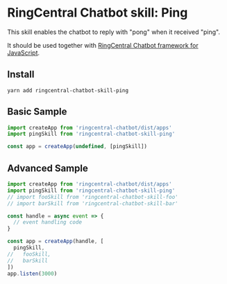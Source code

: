 # RingCentral Chatbot skill: Ping

This skill enables the chatbot to reply with "pong" when it received "ping".

It should be used together with [RingCentral Chatbot framework for JavaScript](https://github.com/ringcentral/ringcentral-chatbot-js).


## Install

```
yarn add ringcentral-chatbot-skill-ping
```


## Basic Sample

```js
import createApp from 'ringcentral-chatbot/dist/apps'
import pingSkill from 'ringcentral-chatbot-skill-ping'

const app = createApp(undefined, [pingSkill])
```


## Advanced Sample

```js
import createApp from 'ringcentral-chatbot/dist/apps'
import pingSkill from 'ringcentral-chatbot-skill-ping'
// import fooSkill from 'ringcentral-chatbot-skill-foo'
// import barSkill from 'ringcentral-chatbot-skill-bar'

const handle = async event => {
  // event handling code
}

const app = createApp(handle, [
  pingSkill,
//   fooSkill,
//   barSkill
])
app.listen(3000)
```
